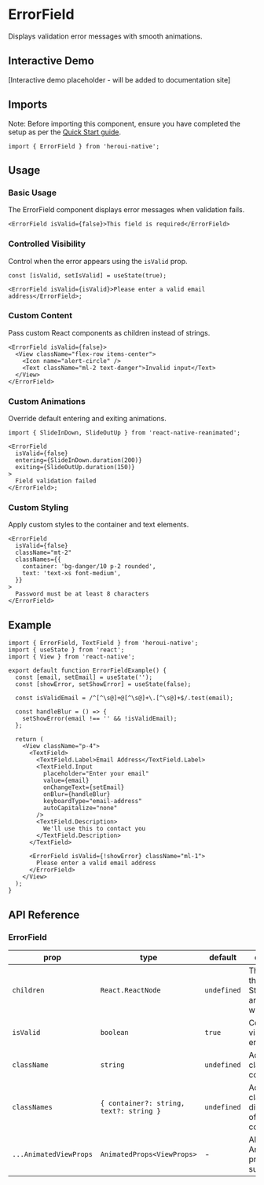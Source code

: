 # ErrorField

Displays validation error messages with smooth animations.

## Interactive Demo

[Interactive demo placeholder - will be added to documentation site]

## Imports

Note: Before importing this component, ensure you have completed the setup as per the [Quick Start guide](https://heroui.com/docs/quick-start).

```tsx
import { ErrorField } from 'heroui-native';
```

## Usage

### Basic Usage

The ErrorField component displays error messages when validation fails.

```tsx
<ErrorField isValid={false}>This field is required</ErrorField>
```

### Controlled Visibility

Control when the error appears using the `isValid` prop.

```tsx
const [isValid, setIsValid] = useState(true);

<ErrorField isValid={isValid}>Please enter a valid email address</ErrorField>;
```

### Custom Content

Pass custom React components as children instead of strings.

```tsx
<ErrorField isValid={false}>
  <View className="flex-row items-center">
    <Icon name="alert-circle" />
    <Text className="ml-2 text-danger">Invalid input</Text>
  </View>
</ErrorField>
```

### Custom Animations

Override default entering and exiting animations.

```tsx
import { SlideInDown, SlideOutUp } from 'react-native-reanimated';

<ErrorField
  isValid={false}
  entering={SlideInDown.duration(200)}
  exiting={SlideOutUp.duration(150)}
>
  Field validation failed
</ErrorField>;
```

### Custom Styling

Apply custom styles to the container and text elements.

```tsx
<ErrorField
  isValid={false}
  className="mt-2"
  classNames={{
    container: 'bg-danger/10 p-2 rounded',
    text: 'text-xs font-medium',
  }}
>
  Password must be at least 8 characters
</ErrorField>
```

## Example

```tsx
import { ErrorField, TextField } from 'heroui-native';
import { useState } from 'react';
import { View } from 'react-native';

export default function ErrorFieldExample() {
  const [email, setEmail] = useState('');
  const [showError, setShowError] = useState(false);

  const isValidEmail = /^[^\s@]+@[^\s@]+\.[^\s@]+$/.test(email);

  const handleBlur = () => {
    setShowError(email !== '' && !isValidEmail);
  };

  return (
    <View className="p-4">
      <TextField>
        <TextField.Label>Email Address</TextField.Label>
        <TextField.Input
          placeholder="Enter your email"
          value={email}
          onChangeText={setEmail}
          onBlur={handleBlur}
          keyboardType="email-address"
          autoCapitalize="none"
        />
        <TextField.Description>
          We'll use this to contact you
        </TextField.Description>
      </TextField>

      <ErrorField isValid={!showError} className="ml-1">
        Please enter a valid email address
      </ErrorField>
    </View>
  );
}
```

## API Reference

### ErrorField

| prop                   | type                                    | default     | description                                                           |
| ---------------------- | --------------------------------------- | ----------- | --------------------------------------------------------------------- |
| `children`             | `React.ReactNode`                       | `undefined` | The content of the error field. String children are wrapped with Text |
| `isValid`              | `boolean`                               | `true`      | Controls the visibility of the error field                            |
| `className`            | `string`                                | `undefined` | Additional CSS classes for the container                              |
| `classNames`           | `{ container?: string, text?: string }` | `undefined` | Additional CSS classes for different parts of the component           |
| `...AnimatedViewProps` | `AnimatedProps<ViewProps>`              | -           | All Reanimated Animated.View props are supported                      |
